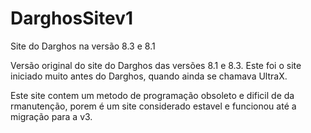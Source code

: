 # DarghosSitev1
Site do Darghos na versão 8.3 e 8.1

Versão original do site do Darghos das versões 8.1 e 8.3. Este foi o site iniciado muito antes do Darghos, quando ainda se chamava UltraX.

Este site contem um metodo de programação obsoleto e dificil de da rmanutenção, porem é um site considerado estavel e funcionou até a migração para a v3.
